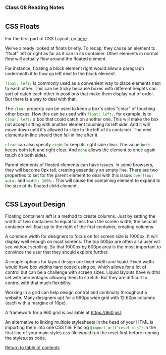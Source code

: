 <head>
  <style>
    code {
      color: green;
    }
  </style>
</head>

### Class 08 Reading Notes

<h1 id="cssfloats"></h1>

## CSS Floats

For the first part of CSS Layout, go [here](class-04.md#csslayout)

We've already looked at floats briefly. To recap, they cause an element to "float" left or right as far as it can in its container. Other elements in normal flow will actually flow around the floated element.

For instance, floating a block element right would allow a paragraph underneath it to flow up left next to the block element.

`float: left;` is commonly used as a convenient way to place elements next to each other. This can be tricky because boxes with different heights can sort of catch each other in positions that make them display out of order. But there is a way to deal with that.

The `clear` property can be used to keep a box's sides "clear" of touching other boxes. How this can be used with `float: left;`, for example, is to `clear: left;` a box that could catch on another one. This will make the box not accept sitting with another element touching its left side. And it will move down until it's allowed to slide to the left of its container. The next elements in line should then fall in line after it.

`clear` can also specify `right` to keep its right side clear. The value `both` keeps both left and right clear. And `none` allows the element to once again touch on both sides.

Parent elements of floated elements can have issues. In some browsers, they will become 0px tall, creating essentially an empty line. There are two properties to set for the parent element to deal with this issue: `overflow: auto;` and `width: 100%;`. This will cause the containing element to expand to the size of its floated child element.

<h1 id="cssdesign"><h1>

## CSS Layout Design

Floating containers left is a method to create columns. Just by setting the width of two containers to equal to less than the screen width, the second container will float up to the right of the first container, creating columns.

A common width for designers to focus on for screen size is 1000px. It will display well enough on most screens. The top 600px are often all a user will see without scrolling. So that 1000px by 600px area is the most important to convince the user that they should explore further.

A couple options for layout design are fixed width and liquid. Fixed width would have box widths hard coded using px, which allows for a lot of control but can be a challenge with screen sizes. Liquid layouts have widths set with percentages allowing them to stretch. But they are difficult to control with that much flexibility.

Working in a grid can help design control and continuity throughout a website. Many designers opt for a 960px wide grid with 12 60px columns (each with a margine of 10px).

A framework for a 960 grid is available at https://960.gs/.

An alternative to linking multiple stylesheets in the head of your HTML is importing them into one CSS file. Placing `@import url("reset.css")` in the first line of your main styles.css file would run the reset first before running the styles.css code.

[Return to table of contents](../README.md)

























